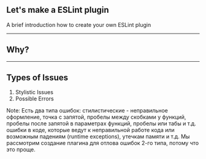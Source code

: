 ## Let's make a ESLint plugin

A brief introduction how to create your own ESLint plugin

---

## Why?

---

## Types of Issues

1. Stylistic Issues
2. Possible Errors

Note:
Есть два типа ошибок:
стилистические - неправильное оформление, точка с запятой, пробелы между скобками у функций, пробелы после запятой в параметрах функций, пробелы или табы и т.д.
ошибки в коде, которые ведут к неправильной работе кода или возможным падениям (runtime exceptions), утечкам памяти и т.д.
Мы рассмотрим создание плагина для отлова ошибок 2-го типа, потому что это проще.
